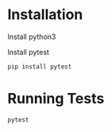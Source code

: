 # Installation
Install python3

Install pytest
```bash
pip install pytest
```

# Running Tests
```bash
pytest
```
